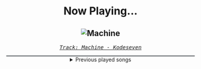 <div align="center"> 
<h1>Now Playing...</h1>

![Machine](https://i.scdn.co/image/ab67616d00001e02a58140f042c67e6406afaeec)
--
_<samp><a href="https://open.spotify.com/track/51WPYDCRBtmLBSZ31wgan8">Track: Machine - Kodeseven</a></samp>_

<div style="border: 1px #4B5054 solid"></div>
<details>
  <summary>
    Previous played songs
  </summary>
  <table>
    <thead>
      <tr>
        <th>
          Artist
        </th>
        <th>
          Song
        </th>
        <th>
          Link
        </th>
      </tr>
    </thead>
    <tbody>
      <tr><td>Kodeseven</td><td>Machine</td><td><a href="https://open.spotify.com/track/51WPYDCRBtmLBSZ31wgan8">https://open.spotify.com/track/51WPYDCRBtmLBSZ31wgan8</a></td></tr><tr><td>Jonathan Young</td><td>Battle Rage</td><td><a href="https://open.spotify.com/track/5iXtp4HJlaIFGsEvMP3YHC">https://open.spotify.com/track/5iXtp4HJlaIFGsEvMP3YHC</a></td></tr><tr><td>Trash Boat</td><td>filthy/RIGHTEOUS (feat. Kenta Koie of Crossfaith)</td><td><a href="https://open.spotify.com/track/4rqqi3O4gXQXDyEqDucfUh">https://open.spotify.com/track/4rqqi3O4gXQXDyEqDucfUh</a></td></tr><tr><td>Tauren Wells</td><td>Take It All Back</td><td><a href="https://open.spotify.com/track/1486GTNZyKS12K9NSP1QRj">https://open.spotify.com/track/1486GTNZyKS12K9NSP1QRj</a></td></tr><tr><td>Tauren Wells</td><td>Take It All Back</td><td><a href="https://open.spotify.com/track/1486GTNZyKS12K9NSP1QRj">https://open.spotify.com/track/1486GTNZyKS12K9NSP1QRj</a></td></tr><tr><td>Veda</td><td>I Breakdown</td><td><a href="https://open.spotify.com/track/36k0MzsuLWlQchd6MHlmWY">https://open.spotify.com/track/36k0MzsuLWlQchd6MHlmWY</a></td></tr><tr><td>Kodeseven</td><td>Machine</td><td><a href="https://open.spotify.com/track/51WPYDCRBtmLBSZ31wgan8">https://open.spotify.com/track/51WPYDCRBtmLBSZ31wgan8</a></td></tr><tr><td>Jonathan Young</td><td>Battle Rage</td><td><a href="https://open.spotify.com/track/5iXtp4HJlaIFGsEvMP3YHC">https://open.spotify.com/track/5iXtp4HJlaIFGsEvMP3YHC</a></td></tr><tr><td>Goodjohn Productions</td><td>Vengeance</td><td><a href="https://open.spotify.com/track/6TKsg69yVE1O5hDTt5625y">https://open.spotify.com/track/6TKsg69yVE1O5hDTt5625y</a></td></tr><tr><td>The Browning</td><td>Soul Drift</td><td><a href="https://open.spotify.com/track/2bVg5VVZvE7fAEwse71wRw">https://open.spotify.com/track/2bVg5VVZvE7fAEwse71wRw</a></td></tr><tr><td>Drowning Pool</td><td>Turn So Cold</td><td><a href="https://open.spotify.com/track/1aQtkM3G3AEXmkbltuJ74L">https://open.spotify.com/track/1aQtkM3G3AEXmkbltuJ74L</a></td></tr><tr><td>Das Lumpenpack</td><td>Kruppstahl, Baby</td><td><a href="https://open.spotify.com/track/1PrUOSgErDLpg3ERUzpOhW">https://open.spotify.com/track/1PrUOSgErDLpg3ERUzpOhW</a></td></tr><tr><td>Das Lumpenpack</td><td>WZF?! 2.4</td><td><a href="https://open.spotify.com/track/3ygJYMQVJblPotwf7ci1A9">https://open.spotify.com/track/3ygJYMQVJblPotwf7ci1A9</a></td></tr><tr><td>Das Lumpenpack</td><td>Kruppstahl, Baby</td><td><a href="https://open.spotify.com/track/1PrUOSgErDLpg3ERUzpOhW">https://open.spotify.com/track/1PrUOSgErDLpg3ERUzpOhW</a></td></tr><tr><td>Das Lumpenpack</td><td>WZF?! 2.4</td><td><a href="https://open.spotify.com/track/3ygJYMQVJblPotwf7ci1A9">https://open.spotify.com/track/3ygJYMQVJblPotwf7ci1A9</a></td></tr><tr><td>Das Lumpenpack</td><td>Kruppstahl, Baby</td><td><a href="https://open.spotify.com/track/1PrUOSgErDLpg3ERUzpOhW">https://open.spotify.com/track/1PrUOSgErDLpg3ERUzpOhW</a></td></tr><tr><td>Das Lumpenpack</td><td>WZF?! 2.4</td><td><a href="https://open.spotify.com/track/3ygJYMQVJblPotwf7ci1A9">https://open.spotify.com/track/3ygJYMQVJblPotwf7ci1A9</a></td></tr><tr><td>Das Lumpenpack</td><td>Kruppstahl, Baby</td><td><a href="https://open.spotify.com/track/1PrUOSgErDLpg3ERUzpOhW">https://open.spotify.com/track/1PrUOSgErDLpg3ERUzpOhW</a></td></tr><tr><td>Das Lumpenpack</td><td>WZF?! 2.4</td><td><a href="https://open.spotify.com/track/3ygJYMQVJblPotwf7ci1A9">https://open.spotify.com/track/3ygJYMQVJblPotwf7ci1A9</a></td></tr><tr><td>Das Lumpenpack</td><td>Kruppstahl, Baby</td><td><a href="https://open.spotify.com/track/1PrUOSgErDLpg3ERUzpOhW">https://open.spotify.com/track/1PrUOSgErDLpg3ERUzpOhW</a></td></tr>
    </tbody>
  </table>
</details>

</div>
